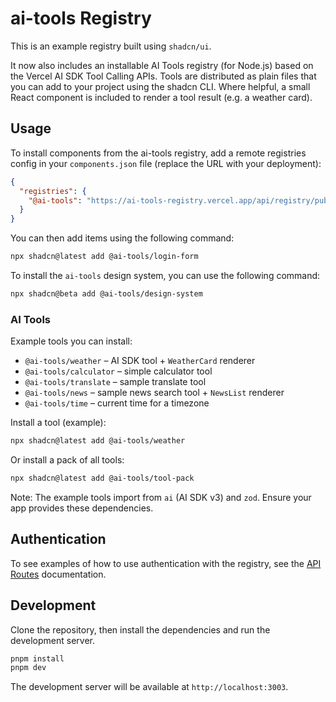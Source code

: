 # ai-tools Registry

This is an example registry built using `shadcn/ui`.

It now also includes an installable AI Tools registry (for Node.js) based on the Vercel AI SDK Tool Calling APIs. Tools are distributed as plain files that you can add to your project using the shadcn CLI. Where helpful, a small React component is included to render a tool result (e.g. a weather card).

## Usage

To install components from the ai-tools registry, add a remote registries config in your `components.json` file (replace the URL with your deployment):

```json
{
  "registries": {
    "@ai-tools": "https://ai-tools-registry.vercel.app/api/registry/public/{name}"
  }
}
```

You can then add items using the following command:

```bash
npx shadcn@latest add @ai-tools/login-form
```

To install the `ai-tools` design system, you can use the following command:

```bash
npx shadcn@beta add @ai-tools/design-system
```

### AI Tools

Example tools you can install:

- `@ai-tools/weather` – AI SDK tool + `WeatherCard` renderer
- `@ai-tools/calculator` – simple calculator tool
- `@ai-tools/translate` – sample translate tool
- `@ai-tools/news` – sample news search tool + `NewsList` renderer
- `@ai-tools/time` – current time for a timezone

Install a tool (example):

```bash
npx shadcn@latest add @ai-tools/weather
```

Or install a pack of all tools:

```bash
npx shadcn@latest add @ai-tools/tool-pack
```

Note: The example tools import from `ai` (AI SDK v3) and `zod`. Ensure your app provides these dependencies.

## Authentication

To see examples of how to use authentication with the registry, see the [API Routes](./app/api/registry/README.md) documentation.

## Development

Clone the repository, then install the dependencies and run the development server.

```bash
pnpm install
pnpm dev
```

The development server will be available at `http://localhost:3003`.
